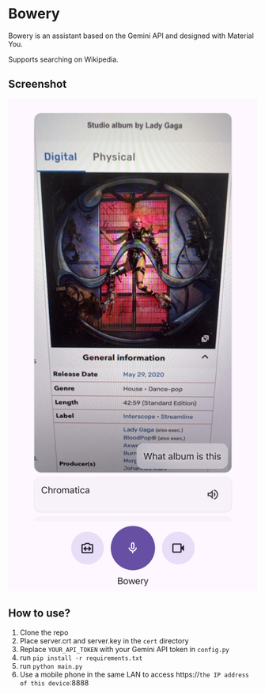 # Bowery

Bowery is an assistant based on the Gemini API and designed with Material You.

Supports searching on Wikipedia.

## Screenshot

![screenshot](screenshot.JPG)

## How to use?

1. Clone the repo
2. Place server.crt and server.key in the `cert` directory
3. Replace `YOUR_API_TOKEN` with your Gemini API token in `config.py`
4. run `pip install -r requirements.txt`
5. run `python main.py`
6. Use a mobile phone in the same LAN to access https://`the IP address of this device`:8888